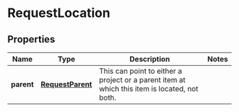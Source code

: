
# RequestLocation

## Properties
Name | Type | Description | Notes
------------ | ------------- | ------------- | -------------
**parent** | [**RequestParent**](RequestParent.md) | This can point to either a project or a parent item at which this item is located, not both. | 



